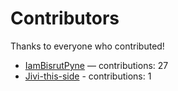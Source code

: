 # Contributors

Thanks to everyone who contributed!

- [IamBisrutPyne](https://github.com/IamBisrutPyne) — contributions: 27
- [Jivi-this-side](https://github.com/Jivi-this-side) - contributions: 1
